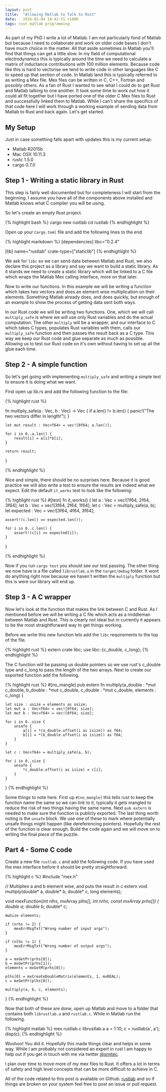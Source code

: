 ```yaml
---
layout: post
title:  "Allowing Matlab to Talk to Rust"
date:   2016-02-04 14:42:31 +1000
tags: rust matlab programming
---
```


As part of my PhD I write a lot of Matlab. 
I am not particularly fond of Matlab but because I need to collaborate and work
on older code bases I don't have much choice in the matter.
All that aside sometimes in Matlab you'll find that things can get a little slow.
In my field of computational electrodynamics this is typically around the time
we need to calculate a matrix of inductance contributions with 100 million elements.
Because code like this is hard to vectorise we tend to write code in other languages
like C to speed up that section of code. In Matlab land this is typically referred
to as writing a Mex file. Mex files can be written in C, C++, Fortran and possibly
others. As a fan of Rust I wanted to see what I could do to get Rust and Matlab
talking to one another. It took some time to work out how it could all fit together
but I have ported one of the older C Mex files to Rust and successfully linked them
to Matlab. While I can't share the specifics of that code here I will work through
a working example of sending data from Matlab to Rust and back again. Let's get 
started.

## My Setup
Just in case something falls apart with updates this is my current setup:

- Matlab R2015b
- Mac OSX 10.11.3
- rustc 1.5.0
- cargo 0.7.0

## Step 1 - Writing a static library in Rust
This step is fairly well documented but for completeness I will start from the 
beginning. I assume you have all of the components above installed and Matlab 
knows what C compiler you will be using.

So let's create an empty Rust project.

{% highlight bash %}
cargo new rustlab
cd rustlab
{% endhighlight %}

Open up your `Cargo.toml` file and add the following lines to the end.

{% highlight markdown %}
[dependencies]
libc="0.2.4"

[lib]
name="rustlab"
crate-type=["staticlib"]
{% endhighlight %}

We ask for `libc` so we can send data between Matlab and Rust, we also declare this project as a library and say we want to build a static library. As it stands we need to create a static library which will be linked to a C file which wraps the Matlab Mex calling interface, more on that later.

Now to write our functions. In this example we will be writing a function which takes two vectors and does an element wise multiplication on their elements. Something Matlab already does, and does quickly, but enough of an example to show the process of getting data sent both ways.

In our Rust code we will be writing two functions. 
One, which we will call `multiply_safe` is where we will use only Rust variables and do the actual computation. 
The other `multiply` will be a wrapper, and our interface to C which takes C types, populates Rust variables with them, calls our `multiply_safe` function and then passes the result back as a C type. 
This way we keep our Rust code and glue separate as much as possible. 
Allowing us to test our Rust code on it's own without having to set up all the glue each time.

## Step 2 - A simple function

So let's get going with implementing `multiply_safe` and writing a simple test to ensure it is doing what we want.

First open up lib.rs and add the following function to the file:

{% highlight rust %}

fn multiply_safe(a : Vec<f64>, b : Vec<f64>) -> Vec<f64> {
    if a.len() != b.len() {
        panic!("The two vectors differ in length!");
    }

    let mut result : Vec<f64> = vec![0f64; a.len()];
    
    for i in 0..a.len() {
        result[i] = a[i]*b[i];
    }

    return result;
}

{% endhighlight %}

Nice and simple, there should be no surprises here. Because it is good practice we will also write a test to ensure the results are indeed what we expect. Edit the default `it_works` test to look like the following:

{% highlight rust %}
#[test]
fn it_works() {
    let a : Vec<f64> = vec![1f64, 2f64, 3f64];
    let b : Vec<f64> = vec![3f64, 2f64, 1f64];
    let c : Vec<f64> = multiply_safe(a, b);
    let expected : Vec<f64> = vec![3f64, 4f64, 3f64];

    assert!(c.len() == expected.len());
    
    for i in 0..c.len() {
        assert!(c[i] == expected[i]);
    }
}

{% endhighlight %}

Now if you run `cargo test` you should see our test passing. The other thing we now have is a file called `librustlab.a` in the `target/debug` folder. It wont do anything right now because we haven't written the `multiply` function but this is were our library will end up.

## Step 3 - A C wrapper

Now let's look at the function that makes the link between C and Rust. As I mentioned before we will be writing a C file which acts as a middleman between Matlab and Rust. This is clearly not ideal but in currently it appears to be the most straightforward way to get things working.

Before we write this new function lets add the `libc` requirements to the top of the file.

{% highlight rust %}
extern crate libc;
use libc::{c_double, c_long};
{% endhighlight %}

The C function will be passing us double pointers so we use rust's c_double
type and c_long to pass the length of the two arrays. Next to create our exported function add the following.

{% highlight rust %}
#[no_mangle]
pub extern fn multiply(a_double : *mut c_double, 
                    b_double : *mut c_double, 
                    c_double : *mut c_double,
                    elements : c_long) {
    
    let size : usize = elements as usize;
    let mut a : Vec<f64> = vec![0f64; size];
    let mut b : Vec<f64> = vec![0f64; size];

    for i in 0..size {
        unsafe {
            a[i] = *(a_double.offset(i as isize)) as f64;
            b[i] = *(b_double.offset(i as isize)) as f64;
        }
    }

    let c : Vec<f64> = multiply_safe(a, b);

    for i in 0..size {
        unsafe {
            *c_double.offset(i as isize) = c[i];
        }
    }
}
{% endhighlight %}

Some things to note here. First up `#[no_mangle]` this tells rust to keep the 
function name the same so we can link to it, typically it gets mangled to 
reduce the risk of two things having the same name. Next `pub extern` is needed
to make sure the function is publicly exported. The last thing worth noting is
the `unsafe` block. We use one of these to mark where potentially unsafe things
might happen (like dereferencing pointers). Hopefully the rest of the function
is clear enough. Build the code again and we will move on to writing the final
piece of the puzzle.

## Part 4 - Some C code
Create a new file `rustlab.c` and add the following code. If you have used the
mex interface before it should be pretty straightforward.

{% highlight c %}
#include "mex.h"

// Multiplies a and b element wise, and puts the result in c
extern void multiply(double* a, double* b, double* c, long elements);

void mexFunction(int nlhs, mxArray *plhs[], 
        int nrhs, const mxArray *prhs[]) {
    double* a;
    double* b;
    double* c;

    mwSize elements;

    if (nrhs != 2) {
        mexErrMsgTxt("Wrong number of input args");
    }

    if (nlhs != 1) {
        mexErrMsgTxt("Wrong number of output args");
    }

    a = mxGetPr(prhs[0]);
    b = mxGetPr(prhs[1]);
    elements = mxGetM(prhs[0]);

    plhs[0] = mxCreateDoubleMatrix(elements, 1, mxREAL);
    c = mxGetPr(plhs[0]);

    multiply(a, b, c, elements);
}
{% endhighlight %}

Now that both of these are done, open up Matlab and move to a folder that 
contains both `librustlab.a` and `rustlab.c`. While in Matlab run the following.

{% highlight matlab %}
mex rustlab.c librustlab.a
a = 1:10;
c = rustlab(a', a');
disp(c);
{% endhighlight %}

Woohoo! You did it. Hopefully this made things clear and helps in some way. 
While I am probably not considered an expert in rust I am happy to help out
if you get in touch with me via twitter [@smitec][tw].

I plan over time to move more of my mex files to Rust. It offers a lot in terms
of safety and high level concepts that can be more difficult to achieve in C.

All of the code related to this post is available on Github: [rustlab][rl] and
so if things are broken on your system feel free to post an issue or pull request.


[tw]: https://twitter.com/smitec
[rl]: https://github.com/smitec/rustlab
